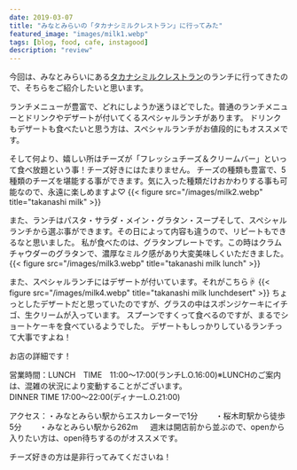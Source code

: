 ```yaml
---
date: 2019-03-07
title: "みなとみらいの「タカナシミルクレストラン」に行ってみた"
featured_image: "images/milk1.webp"
tags: [blog, food, cafe, instagood]
description: "review"
---
```

今回は、みなとみらいにある<a href="http://takanashi-milk-restaurant.jp/" target="_blank">タカナシミルクレストラン</a>のランチに行ってきたので、そちらをご紹介したいと思います。

ランチメニューが豊富で、どれにしようか迷うほどでした。普通のランチメニューとドリンクやデザートが付いてくるスペシャルランチがあります。
ドリンクもデザートも食べたいと思う方は、スペシャルランチがお値段的にもオススメです。

そして何より、嬉しい所はチーズが「フレッシュチーズ＆クリームバー」といって食べ放題という事！チーズ好きにはたまりません。
チーズの種類も豊富で、5種類のチーズを堪能する事ができます。気に入った種類だけおかわりする事も可能なので、永遠に楽しめますよ♡
{{< figure src="/images/milk2.webp" title="takanashi milk" >}}

また、ランチはパスタ・サラダ・メイン・グラタン・スープそして、スペシャルランチから選ぶ事ができます。その日によって内容も違うので、リピートもできるなと思いました。
私が食べたのは、グラタンプレートです。この時はクラムチャウダーのグラタンで、濃厚なミルク感があり大変美味しくいただきました。
{{< figure src="/images/milk3.webp" title="takanashi milk lunch" >}}

また、スペシャルランチにはデザートが付いています。それがこちら☟
{{< figure src="/images/milk4.webp" title="takanashi milk lunchdesert" >}}
ちょっとしたデザートだと思っていたのですが、グラスの中はスポンジケーキにイチゴ、生クリームが入っています。
スプーンですくって食べるのですが、まるでショートケーキを食べているようでした。
デザートもしっかりしているランチって大事ですよね！

お店の詳細です！

営業時間：LUNCH　TIME　11:00〜17:00(ランチL.O.16:00)※LUNCHのご案内は、混雑の状況により変動することがございます。  
        DINNER TIME  17:00〜22:00(ディナーL.O.21:00)

アクセス：・みなとみらい駅からエスカレーターで1分　　
        ・桜木町駅から徒歩5分　　
        ・みなとみらい駅から262m
　 
週末は開店前から並ぶので、openから入りたい方は、open待ちするのがオススメです。

チーズ好きの方は是非行ってみてくださいね！